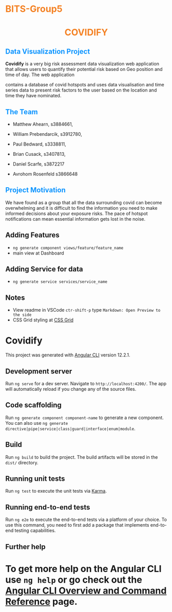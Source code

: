 # <span style="color:#f48225">BITS-Group5</span>

# **<span style="color:#f48225"><center>COVIDIFY</center></span>**

## <span style="color:#0a95ff">Data Visualization Project</span>

**Covidify** is a very big risk assessment data visualization web application that allows users to quantify their potential risk based on Geo position and time of day. The web application

contains a database of covid hotspots and uses data visualisation and time series data to present risk factors to the user based on the location and time they have nominated.

## <span style="color:#0a95ff">The Team</span>

- Matthew Ahearn, s3884661,

- William Prebendarcik, s3912780,

- Paul Bedward, s3338811,

- Brian Cusack, s3407813,

- Daniel Scarfe, s3872217

- Avrohom Rosenfeld s3866648

## <span style="color:#0a95ff">Project Motivation</span>

We have found as a group that all the data surrounding covid can become overwhelming and it is difficult to find the information you need to make informed decisions about your
exposure risks. The pace of hotspot notifications can mean essential information gets lost in the noise.


## Adding Features

- `ng generate component views/feature/feature_name`
- main view at Dashboard

## Adding Service for data

- `ng generate service services/service_name`




## Notes

- View readme in VSCode `ctr-shift-p` type `Markdown: Open Preview to the side`
- CSS Grid styling at [CSS Grid](https://css-tricks.com/snippets/css/complete-guide-grid/)


# Covidify

This project was generated with [Angular CLI](https://github.com/angular/angular-cli) version 12.2.1.

## Development server

Run `ng serve` for a dev server. Navigate to `http://localhost:4200/`. The app will automatically reload if you change any of the source files.

## Code scaffolding

Run `ng generate component component-name` to generate a new component. You can also use `ng generate directive|pipe|service|class|guard|interface|enum|module`.

## Build

Run `ng build` to build the project. The build artifacts will be stored in the `dist/` directory.

## Running unit tests

Run `ng test` to execute the unit tests via [Karma](https://karma-runner.github.io).

## Running end-to-end tests

Run `ng e2e` to execute the end-to-end tests via a platform of your choice. To use this command, you need to first add a package that implements end-to-end testing capabilities.

## Further help




# To get more help on the Angular CLI use `ng help` or go check out the [Angular CLI Overview and Command Reference](https://angular.io/cli) page.

